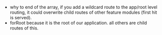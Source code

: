 - why to end of the array, if you add a wildcard route to the app/root level routing, it could overwrite child routes of other feature modules (first hit is served).
- forRoot because it is the root of our application. all others are child routes of this.